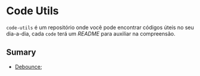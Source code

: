 # Code Utils

`code-utils` é um repositório onde você pode encontrar códigos úteis no seu dia-a-dia, cada `code` terá um _README_ para auxiliar na compreensão.

## Sumary
 - [Debounce](./debouce);